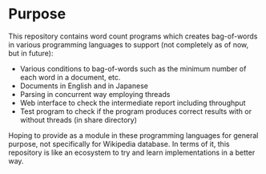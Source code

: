 # Purpose

This repository contains word count programs which creates bag-of-words in various programming languages to support (not completely as of now, but in future):
 
* Various conditions to bag-of-words such as the minimum number of each word in a document, etc.
* Documents in English and in Japanese
* Parsing in concurrent way employing threads
* Web interface to check the intermediate report including throughput
* Test program to check if the program produces correct results with or without threads (in share directory)

Hoping to provide as a module in these programming languages for general purpose, not specifically for Wikipedia database. In terms of it, this repository is like an ecosystem to try and learn implementations in a better way.


